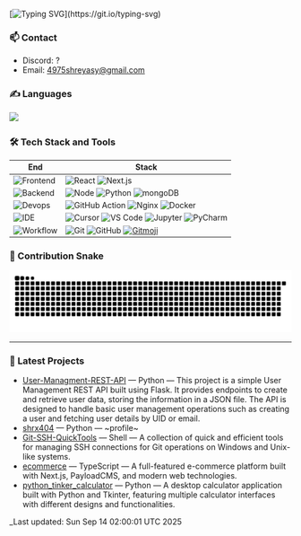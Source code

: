 [![Typing SVG](https://readme-typing-svg.demolab.com?font=Fira+Code&pause=1000&vCenter=true&width=435&lines=Hey%F0%9F%91%8B%2C+I'm+Shreyas.;A+Full-Stack+Developer.;An+Open+Source+Contributor.)](https://git.io/typing-svg)


### 📫 Contact

- Discord: ?
- Email: 4975shreyasy@gmail.com

### ✍️ Languages
<!-- LANGUAGES_START -->

<!-- ![HTML](https://img.shields.io/badge/-HTML-E34F26?style=flat&logo=html5&logoColor=white) ![JavaScript](https://img.shields.io/badge/-JavaScript-C69D00?style=flat&logo=javascript&logoColor=white) ![TypeScript](https://img.shields.io/badge/-TypeScript-2f74c0?style=flat&logo=typescript&logoColor=white) ![CSS](https://img.shields.io/badge/-CSS-254bdd?style=flat&logo=css3) ![Python](https://img.shields.io/badge/-Python-2b5b83?style=flat&logo=python&logoColor=ffdf76) ![CMD](https://img.shields.io/badge/-CMD-4D4D4D?style=flat&logo=windows-terminal&logoColor=white) -->

<td>
    <picture>
      <source media="(prefers-color-scheme: dark)" srcset="https://github-readme-stats.vercel.app/api/top-langs/?username=shrx404&theme=vue-dark&layout=compact&hide_border=true">
      <source media="(prefers-color-scheme: light)" srcset="https://github-readme-stats.vercel.app/api/top-langs/?username=shrx404&theme=vue&layout=compact&hide_border=true">
      <img src="https://github-readme-stats.vercel.app/api/top-langs/?username=shrx404&theme=vue&layout=compact&hide_border=true">
    </picture>
</td>
<!-- LANGUAGES_END -->

### 🛠 Tech Stack and Tools

| End                                                                  | Stack                                                                                                                                                                                                                                                                                                                       |
| -------------------------------------------------------------------- | --------------------------------------------------------------------------------------------------------------------------------------------------------------------------------------------------------------------------------------------------------------------------------------------------------------------------- |
| ![Frontend](https://img.shields.io/badge/-Frontend-black?style=flat) | ![React](https://img.shields.io/badge/-React-52BAD7?style=flat&logo=react&logoColor=white) ![Next.js](https://img.shields.io/badge/-Next.js-000000?style=flat&logo=next.js&logoColor=white) |
| ![Backend](https://img.shields.io/badge/-Backend-black?style=flat)   | ![Node](https://img.shields.io/badge/-Node-white?style=flat&logo=node.js) ![Python](https://img.shields.io/badge/-Python-3776AB?style=flat&logo=python&logoColor=white) ![mongoDB](https://img.shields.io/badge/-mongoDB-white?style=flat&logo=mongodb)                                                                                                                                                                   |
| ![Devops](https://img.shields.io/badge/-Devops-black?style=flat)     | ![GitHub Action][gitHub-action]  ![Nginx](https://img.shields.io/badge/-Nginx-CEF1D1?style=flat&logo=nginx)  ![Docker](https://img.shields.io/badge/-Docker-cbe3f2?style=flat&logo=docker)                                                                                                                                                                    |
| ![IDE](https://img.shields.io/badge/-IDE-black?style=flat)           | ![Cursor](https://img.shields.io/badge/-Cursor-000000?style=flat&logo=cursor&logoColor=white) ![VS Code](https://img.shields.io/badge/-VS_Code-007ACC?style=flat&logo=visualstudiocode&logoColor=white) ![Jupyter](https://img.shields.io/badge/-Jupyter-F37626?style=flat&logo=jupyter&logoColor=white) ![PyCharm](https://img.shields.io/badge/-PyCharm-3a3a3a?style=flat&logo=pycharm)                                                  |
| ![Workflow](https://img.shields.io/badge/-Ohter-black?style=flat)           | ![Git](https://img.shields.io/badge/-Git-black?style=flat&logo=git) ![GitHub](https://img.shields.io/badge/-GitHub-black?style=flat&logo=github)     [![Gitmoji][gitmoji]][gcw]                                                                                           |

[gitHub-action]: https://img.shields.io/badge/-GitHub_Actions-black?style=flat&logo=github
[gitmoji]: https://img.shields.io/badge/-😉_Gitmoji_Commit_Workflow-black?style=flat
[gcw]: https://github.com/arvinxx/gitmoji-commit-workflow


<!-- ### 📊 GitHub Stats

<table>
  <tbody>
    <tr>
      <td>
        <picture>
          <source media="(prefers-color-scheme: dark)" srcset="https://github-readme-stats.vercel.app/api?username=shrx404&theme=vue-dark&show_icons=true&hide_border=true">
          <source media="(prefers-color-scheme: light)" srcset="https://github-readme-stats.vercel.app/api?username=shrx404&theme=vue&show_icons=true&hide_border=true">
          <img src="https://github-readme-stats.vercel.app/api?username=shrx404&theme=vue&show_icons=true&hide_border=true">
        </picture>
      </td>
    </tr>
  </tbody>
</table> -->

### 🐍 Contribution Snake

<picture>
  <source media="(prefers-color-scheme: dark)" srcset="https://raw.githubusercontent.com/ayangweb/ayangweb/master/assets/github-contribution-grid-snake-dark.svg">
  <source media="(prefers-color-scheme: light)" srcset="https://raw.githubusercontent.com/ayangweb/ayangweb/master/assets/github-contribution-grid-snake.svg">
  <img alt="github contribution grid snake animation" src="https://raw.githubusercontent.com/ayangweb/ayangweb/master/assets/github-contribution-grid-snake.svg">
</picture>

---

### 🔭 Latest Projects
<!-- PROJECTS_START -->
- [User-Managment-REST-API](https://github.com/shrx404/User-Managment-REST-API) — Python — This project is a simple User Management REST API built using Flask. It provides endpoints to create and retrieve user data, storing the information in a JSON file. The API is designed to handle basic user management operations such as creating a user and fetching user details by UID or email.
- [shrx404](https://github.com/shrx404/shrx404) — Python — ~profile~
- [Git-SSH-QuickTools](https://github.com/shrx404/Git-SSH-QuickTools) — Shell — A collection of quick and efficient tools for managing SSH connections for Git operations on Windows and Unix-like systems.
- [ecommerce](https://github.com/shrx404/ecommerce) — TypeScript — A full-featured e-commerce platform built with Next.js, PayloadCMS, and modern web technologies.
- [python_tinker_calculator](https://github.com/shrx404/python_tinker_calculator) — Python — A desktop calculator application built with Python and Tkinter, featuring multiple calculator interfaces with different designs and functionalities.
<!-- PROJECTS_END -->

_Last updated: <!-- LAST_UPDATED --> Sun Sep 14 02:00:01 UTC 2025
